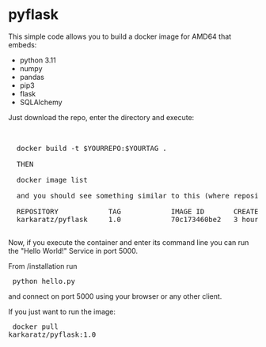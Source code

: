 # pyflask

This simple code allows you to build a docker image for AMD64 that embeds:

- python 3.11
- numpy
- pandas
- pip3
- flask
- SQLAlchemy

Just download the repo, enter the directory and execute:

<pre> 
  
  docker build -t $YOURREPO:$YOURTAG .
  
  THEN 
  
  docker image list

  and you should see something similar to this (where repository is $YOURREPO and TAG is $YOURTAG.
  
  REPOSITORY            TAG            IMAGE ID       CREATED          SIZE
  karkaratz/pyflask     1.0            70c173460be2   3 hours ago      729MB

</pre>

Now, if you execute the container and enter its command line you can run the "Hello World!" Service in port 5000.

From /installation run <pre> python hello.py </pre> and connect on port 5000 using your browser or any other client.


If you just want to run the image: <pre> docker pull karkaratz/pyflask:1.0 </pre>
